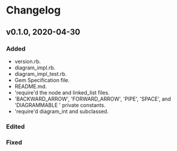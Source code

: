 # Changelog

## v0.1.0, 2020-04-30

### Added

- version.rb.
- diagram_impl.rb.
- diagram_impl_test.rb.
- Gem Specification file.
- README.md.
- 'require'd the node and linked_list files.
- 'BACKWARD_ARROW', 'FORWARD_ARROW', 'PIPE', 'SPACE', and 'DIAGRAMMABLE
' private constants.
- 'require'd diagram_int and subclassed.

### Edited

### Fixed
